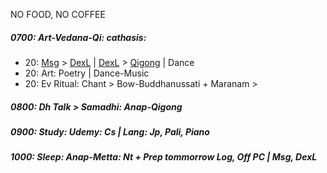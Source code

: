 NO FOOD, NO COFFEE
##### 0700: Art-Vedana-Qi: cathasis: 
+ 20: [Msg](https://github.com/ThanhNguyen24590/Body/blob/main/00.Exc_Msg.md) > [DexL](https://github.com/ThanhNguyen24590/Body/blob/main/1.1.Exc_DexL.md) | [DexL](https://github.com/ThanhNguyen24590/Body/blob/main/1.2.Exc_Dex.md) > [Qigong](https://github.com/ThanhNguyen24590/Body/blob/main/2.1.Exc_Qi_5-Animalls.md) | Dance
+ 20: Art: Poetry | Dance-Music
+ 20: Ev Ritual: Chant > Bow-Buddhanussati + Maranam >
##### 0800: Dh Talk > Samadhi: Anap-Qigong
##### 0900: Study: Udemy: Cs | Lang: Jp, Pali, Piano
##### 1000: Sleep: Anap-Metta: Nt + Prep tommorrow Log, Off PC | Msg, DexL
